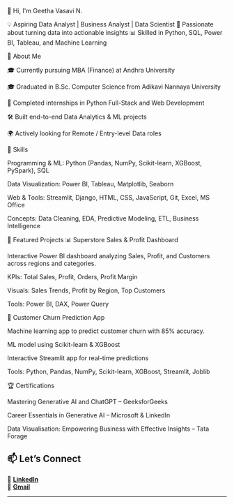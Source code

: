 👋 Hi, I'm Geetha Vasavi N.

💡 Aspiring Data Analyst | Business Analyst | Data Scientist
🎯 Passionate about turning data into actionable insights
📊 Skilled in Python, SQL, Power BI, Tableau, and Machine Learning

🚀 About Me

🎓 Currently pursuing MBA (Finance) at Andhra University

🎓 Graduated in B.Sc. Computer Science from Adikavi Nannaya University

💼 Completed internships in Python Full-Stack and Web Development

🛠️ Built end-to-end Data Analytics & ML projects

🌍 Actively looking for Remote / Entry-level Data roles

🔑 Skills

Programming & ML: Python (Pandas, NumPy, Scikit-learn, XGBoost, PySpark), SQL

Data Visualization: Power BI, Tableau, Matplotlib, Seaborn

Web & Tools: Streamlit, Django, HTML, CSS, JavaScript, Git, Excel, MS Office

Concepts: Data Cleaning, EDA, Predictive Modeling, ETL, Business Intelligence

📂 Featured Projects
📊 Superstore Sales & Profit Dashboard

Interactive Power BI dashboard analyzing Sales, Profit, and Customers across regions and categories.

KPIs: Total Sales, Profit, Orders, Profit Margin

Visuals: Sales Trends, Profit by Region, Top Customers

Tools: Power BI, DAX, Power Query

🤖 Customer Churn Prediction App

Machine learning app to predict customer churn with 85% accuracy.

ML model using Scikit-learn & XGBoost

Interactive Streamlit app for real-time predictions

Tools: Python, Pandas, NumPy, Scikit-learn, XGBoost, Streamlit, Joblib

🏆 Certifications

Mastering Generative AI and ChatGPT – GeeksforGeeks

Career Essentials in Generative AI – Microsoft & LinkedIn

Data Visualisation: Empowering Business with Effective Insights – Tata Forage

## 📫 Let’s Connect  

🔗 [**LinkedIn**](https://www.linkedin.com/in/geetha-vasavi-496a12255?utm_source=share&utm_campaign=share_via&utm_content=profile&utm_medium=android_app)  
📧 [**Gmail**](nalam.geethavasavi@gmail.com)  

---



